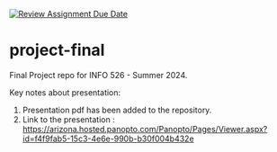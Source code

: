[![Review Assignment Due Date](https://classroom.github.com/assets/deadline-readme-button-22041afd0340ce965d47ae6ef1cefeee28c7c493a6346c4f15d667ab976d596c.svg)](https://classroom.github.com/a/5Mx2IIjf)
# project-final

Final Project repo for INFO 526 - Summer 2024.

Key notes about presentation:

1. Presentation pdf has been added to the repository.
2. Link to the presentation : https://arizona.hosted.panopto.com/Panopto/Pages/Viewer.aspx?id=f4f9fab5-15c3-4e6e-990b-b30f004b432e
